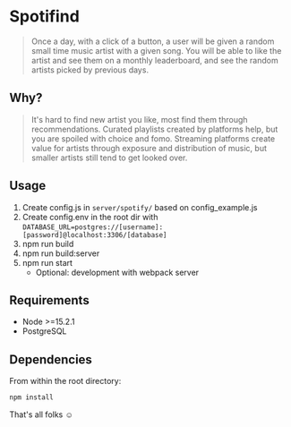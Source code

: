 # Spotifind

> Once a day, with a click of a button, a user will be given a random small time music artist with a given song. You will be able to like the artist and see them on a monthly leaderboard, and see the random artists picked by previous days.

## Why?

> It's hard to find new artist you like, most find them through recommendations. Curated playlists created by platforms help, but you are spoiled with choice and fomo. Streaming platforms create value for artists through exposure and distribution of music, but smaller artists still tend to get looked over.

## Usage

1. Create config.js in `server/spotify/` based on config_example.js
2. Create config.env in the root dir with `DATABASE_URL=postgres://[username]:[password]@localhost:3306/[database]`
3. npm run build
4. npm run build:server
4. npm run start
   * Optional: development with webpack server

## Requirements

* Node >=15.2.1
* PostgreSQL

## Dependencies

From within the root directory:

```sh
npm install
```
That's all folks :relaxed:
